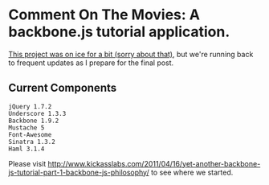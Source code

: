 # Comment On The Movies: A backbone.js tutorial application.  

[This project was on ice for a bit (sorry about that)](http://www.kickasslabs.com/2012/04/28/quick-hits-wheres-my-backbone-js-tutorial/), but we're running back to frequent updates as I prepare for the final post.

## Current Components

    jQuery 1.7.2
    Underscore 1.3.3
    Backbone 1.9.2
    Mustache 5
    Font-Awesome
    Sinatra 1.3.2
    Haml 3.1.4

Please visit http://www.kickasslabs.com/2011/04/16/yet-another-backbone-js-tutorial-part-1-backbone-js-philosophy/ to see where we started.